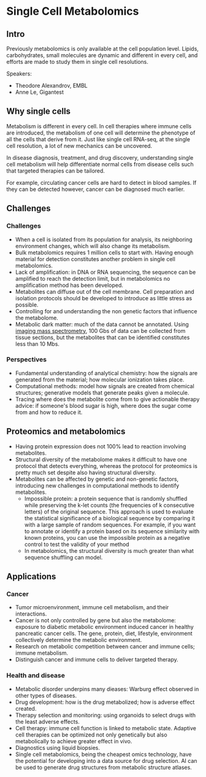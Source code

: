# Single Cell Metabolomics

## Intro

Previously metabolomics is only available at the cell population level. Lipids, carbohydrates, small molecules are dynamic and different in every cell, and efforts are made to study them in single cell resolutions.

Speakers:
- Theodore Alexandrov, EMBL
- Anne Le, Gigantest

## Why single cells

Metabolism is different in every cell. In cell therapies where immune cells are introduced, the metabolism of one cell will determine the phenotype of all the cells that derive from it. Just like single cell RNA-seq, at the single cell resolution, a lot of new mechanics can be uncovered. 

In disease diagnosis, treatment, and drug discovery, understanding single cell metabolism will help differentiate normal cells from disease cells such that targeted therapies can be tailored.

For example, circulating cancer cells are hard to detect in blood samples. If they can be detected however, cancer can be diagnosed much earlier.

## Challenges

### Challenges

- When a cell is isolated from its population for analysis, its neighboring environment changes, which will also change its metabolism.
- Bulk metabolomics requires 1 million cells to start with. Having enough material for detection constitutes another problem in single cell metabolomics.
- Lack of amplification: in DNA or RNA sequencing, the sequence can be amplified to reach the detection limit, but in metabolomics no amplification method has been developed.
- Metabolites can diffuse out of the cell membrane. Cell preparation and isolation protocols should be developed to introduce as little stress as possible.
- Controlling for and understanding the non genetic factors that influence the metabolome.
- Metabolic dark matter: much of the data cannot be annotated. Using [imaging mass spectrometry](Imaging%20Mass%20Spectrometry), 100 Gbs of data can be collected from tissue sections, but the metabolites that can be identified constitutes less than 10 Mbs. 

### Perspectives

- Fundamental understanding of analytical chemistry: how the signals are generated from the material; how molecular ionization takes place.
- Computational methods: model how signals are created from chemical structures; generative models that generate peaks given a molecule.
- Tracing where does the metabolite come from to give actionable therapy advice: if someone's blood sugar is high, where does the sugar come from and how to reduce it.

## Proteomics and metabolomics

- Having protein expression does not 100% lead to reaction involving metabolites.
- Structural diversity of the metabolome makes it difficult to have one protocol that detects everything, whereas the protocol for proteomics is pretty much set despite also having structural diversity.
- Metabolites can be affected by genetic and non-genetic factors, introducing new challenges in computational methods to identify metabolites.
	- Impossible protein: a protein sequence that is randomly shuffled while preserving the k-let counts (the frequencies of k consecutive letters) of the original sequence. This approach is used to evaluate the statistical significance of a biological sequence by comparing it with a large sample of random sequences. For example, if you want to annotate or identify a protein based on its sequence similarity with known proteins, you can use the impossible protein as a negative control to test the validity of your method
	- In metabolomics, the structural diversity is much greater than what sequence shuffling can model.

## Applications

### Cancer

- Tumor microenvironment, immune cell metabolism, and their interactions.
- Cancer is not only controlled by gene but also the metabolome: exposure to diabetic metabolic environment induced cancer in healthy pancreatic cancer cells. The gene, protein, diet, lifestyle, environment collectively determine the metabolic environment.
- Research on metabolic competition between cancer and immune cells; immune metabolism.
- Distinguish cancer and immune cells to deliver targeted therapy.

### Health and disease

- Metabolic disorder underpins many dieases: Warburg effect observed in other types of diseases.
- Drug development: how is the drug metabolized; how is adverse effect created.
- Therapy selection and monitoring: using organoids to select drugs with the least adverse effects.
- Cell therapy: immune cell function is linked to metabolic state. Adaptive cell therapies can be optimized not only genetically but also metabolically to achieve greater effect in vivo.
- Diagnostics using liquid biopsies.
- Single cell metabolomics, being the cheapest omics technology, have the potential for developing into a data source for drug selection. AI can be used to generate drug structures from metabolic structure atlases. 
